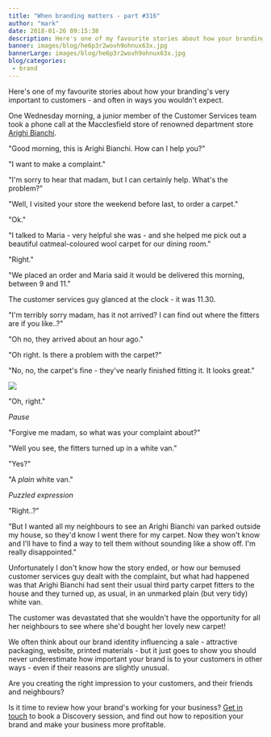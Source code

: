 ```yaml
---
title: "When branding matters - part #316"
author: "mark"
date: 2018-01-26 09:15:38
description: Here's one of my favourite stories about how your branding's very important to customers - and often in ways you wouldn't expect...
banner: images/blog/he6p3r2wovh9ohnux63x.jpg
bannerLarge: images/blog/he6p3r2wovh9ohnux63x.jpg
blog/categories: 
 - brand
---
```


Here's one of my favourite stories about how your branding's very important to customers - and often in ways you wouldn't expect.

One Wednesday morning, a junior member of the Customer Services team took a phone call at the Macclesfield store of renowned department store [Arighi Bianchi](https://www.arighibianchi.co.uk/).

"Good morning, this is Arighi Bianchi. How can I help you?"

"I want to make a complaint."

"I'm sorry to hear that madam, but I can certainly help. What's the problem?"

"Well, I visited your store the weekend before last, to order a carpet."

"Ok."

"I talked to Maria - very helpful she was - and she helped me pick out a beautiful oatmeal-coloured wool carpet for our dining room."

"Right."

"We placed an order and Maria said it would be delivered this morning, between 9 and 11."

The customer services guy glanced at the clock - it was 11.30.

"I'm terribly sorry madam, has it not arrived? I can find out where the fitters are if you like..?"

"Oh no, they arrived about an hour ago."

"Oh right. Is there a problem with the carpet?"

"No, no, the carpet's fine - they've nearly finished fitting it. It looks great."

![](images/blog/shutterstock_88822819.jpg)

"Oh, right."

*Pause*

"Forgive me madam, so what was your complaint about?"

"Well you see, the fitters turned up in a white van."

"Yes?"

"A *plain* white van."

*Puzzled expression*

"Right..?"

"But I wanted all my neighbours to see an Arighi Bianchi van parked outside my house, so they'd know I went there for my carpet. Now they won't know and I'll have to find a way to tell them without sounding like a show off. I'm really disappointed."

Unfortunately I don't know how the story ended, or how our bemused customer services guy dealt with the complaint, but what had happened was that Arighi Bianchi had sent their usual third party carpet fitters to the house and they turned up, as usual, in an unmarked plain (but very tidy) white van.

The customer was devastated that she wouldn't have the opportunity for all her neighbours to see where she'd bought her lovely new carpet!

We often think about our brand identity influencing a sale - attractive packaging, website, printed materials - but it just goes to show you should never underestimate how important your brand is to your customers in other ways - even if their reasons are slightly unusual.

Are you creating the right impression to your customers, and their friends and neighbours?

Is it time to review how your brand's working for your business? [Get in touch](/contact/) to book a Discovery session, and find out how to reposition your brand and make your business more profitable.


